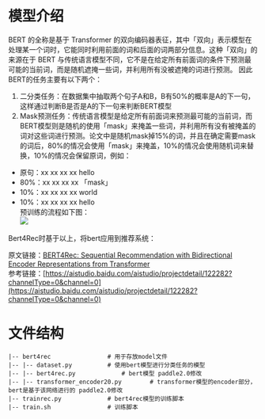 # 模型介绍
BERT 的全称是基于 Transformer 的双向编码器表征，其中「双向」表示模型在处理某一个词时，它能同时利用前面的词和后面的词两部分信息。这种「双向」的来源在于 BERT 与传统语言模型不同，它不是在给定所有前面词的条件下预测最可能的当前词，而是随机遮掩一些词，并利用所有没被遮掩的词进行预测。
因此BERT的任务主要有以下两个：  
1. 二分类任务：在数据集中抽取两个句子A和B，B有50%的概率是A的下一句，这样通过判断B是否是A的下一句来判断BERT模型
2. Mask预测任务：传统语言模型是给定所有前面词来预测最可能的当前词，而BERT模型则是随机的使用「mask」来掩盖一些词，并利用所有没有被掩盖的词对这些词进行预测。论文中是随机mask掉15%的词，并且在确定需要mask的词后，80%的情况会使用「mask」来掩盖，10%的情况会使用随机词来替换，10%的情况会保留原词，例如：  
- 原句：xx xx xx xx hello
- 80%：xx xx xx xx 「mask」
- 10%：xx xx xx xx world
- 10%：xx xx xx xx hello  
预训练的流程如下图：  
![](https://ai-studio-static-online.cdn.bcebos.com/62090559e4754c31aa95f7e6976c71e93e95e03f5c724b6a913135d93457e904)  

Bert4Rec时基于以上，将bert应用到推荐系统：

原文链接：[BERT4Rec: Sequential Recommendation with Bidirectional Encoder Representations from Transformer](https://arxiv.org/abs/1904.06690)  
参考链接：[https://aistudio.baidu.com/aistudio/projectdetail/122282?channelType=0&channel=0](https://aistudio.baidu.com/aistudio/projectdetail/122282?channelType=0&channel=0)
# 文件结构
```
|-- bert4rec				# 用于存放model文件
|-- |-- dataset.py			# 使用bert模型进行分类任务的模型
|-- |-- bert4rec.py				# bert模型 paddle2.0修改
|-- |-- transformer_encoder20.py		# transformer模型的encoder部分，bert是基于该网络进行的 paddle2.0修改
|-- trainrec.py				# bert4rec模型的训练脚本
|-- train.sh				# 训练脚本
```
